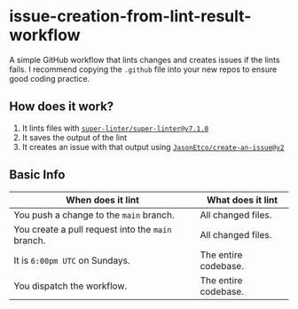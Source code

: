# issue-creation-from-lint-result-workflow

A simple GitHub workflow that lints changes and creates issues if the lints fails.
I recommend copying the `.github` file into your new repos to ensure good coding practice.

## How does it work?

1. It lints files with [`super-linter/super-linter@v7.1.0`](https://github.com/super-linter/super-linter)
2. It saves the output of the lint
3. It creates an issue with that output using [`JasonEtco/create-an-issue@v2`](https://github.com/JasonEtco/create-an-issue)

## Basic Info

| When does it lint                                 | What does it lint    |
| ------------------------------------------------- | -------------------- |
| You push a change to the `main` branch.           | All changed files.   |
| You create a pull request into the `main` branch. | All changed files.   |
| It is `6:00pm UTC` on Sundays.                    | The entire codebase. |
| You dispatch the workflow.                        | The entire codebase. |
